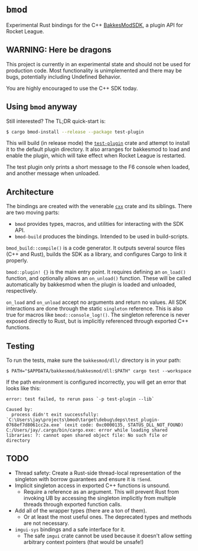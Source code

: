 # `bmod`

Experimental Rust bindings for the C++ [BakkesModSDK](https://github.com/bakkesmodorg/BakkesModSDK), a plugin API for Rocket League.


## WARNING: Here be dragons

This project is currently in an experimental state and should not be used for production code. Most functionality is unimplemented and there may be bugs, potentially including Undefined Behavior.

You are highly encouraged to use the C++ SDK today.


## Using `bmod` anyway

Still interested? The TL;DR quick-start is:

```bash
$ cargo bmod-install --release --package test-plugin
```

This will build (in release mode) the [`test-plugin`](./examples/test-plugin/src/main.rs) crate and attempt to install it to the default plugin directory. It also arranges for bakkesmod to load and enable the plugin, which will take effect when Rocket League is restarted.

The test plugin only prints a short message to the F6 console when loaded, and another message when unloaded.


## Architecture

The bindings are created with the venerable [`cxx`](https://docs.rs/cxx) crate and its siblings. There are two moving parts:

- `bmod` provides types, macros, and utilities for interacting with the SDK API.
- `bmod-build` produces the bindings. Intended to be used in build-scripts.

`bmod_build::compile()` is a code generator. It outputs several source files (C++ and Rust), builds the SDK as a library, and configures Cargo to link it properly.

`bmod::plugin! {}` is the main entry point. It requires defining an `on_load()` function, and optionally allows an `on_unload()` function. These will be called automatically by bakkesmod when the plugin is loaded and unloaded, respectively.

`on_load` and `on_unload` accept no arguments and return no values. All SDK interactions are done through the static `singleton` reference. This is also true for macros like `bmod::console_log!()`. The singleton reference is never exposed directly to Rust, but is implicitly referenced through exported C++ functions.


## Testing

To run the tests, make sure the `bakkesmod/dll/` directory is in your path:

```
$ PATH="$APPDATA/bakkesmod/bakkesmod/dll:$PATH" cargo test --workspace
```

If the path environment is configured incorrectly, you will get an error that looks like this:

```
error: test failed, to rerun pass `-p test-plugin --lib`

Caused by:
  process didn't exit successfully: `C:\Users\jay\projects\bmod\target\debug\deps\test_plugin-0768ef7d8061cc2a.exe` (exit code: 0xc0000135, STATUS_DLL_NOT_FOUND)
C:/Users/jay/.cargo/bin/cargo.exe: error while loading shared libraries: ?: cannot open shared object file: No such file or directory
```


## TODO

- Thread safety: Create a Rust-side thread-local representation of the singleton with borrow guarantees and ensure it is `!Send`.
- Implicit singleton access in exported C++ functions is unsound.
  - Require a reference as an argument. This will prevent Rust from invoking UB by accessing the singleton implicitly from multiple threads through exported function calls.
- Add all of the wrapper types (there are a ton of them).
  - Or at least the most useful ones. The deprecated types and methods are not necessary.
- `imgui-sys` bindings and a safe interface for it.
  - The safe `imgui` crate cannot be used because it doesn't allow setting arbitrary context pointers (that would be unsafe!)
